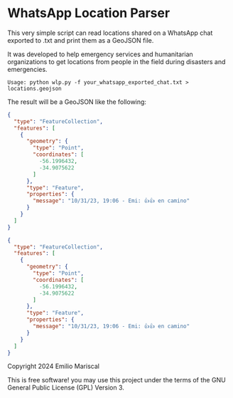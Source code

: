 # WhatsApp Location Parser

This very simple script can read locations shared on a WhatsApp chat exported to .txt
and print them as a GeoJSON file.

It was developed to help emergency services and humanitarian organizations to get
locations from people in the field during disasters and emergencies.

`Usage: python wlp.py -f your_whatsapp_exported_chat.txt > locations.geojson`

The result will be a GeoJSON like the following:


```json
{
  "type": "FeatureCollection",
  "features": [
    {
      "geometry": {
        "type": "Point",
        "coordinates": [
          -56.1996432,
          -34.9075622
        ]
      },
      "type": "Feature",
      "properties": {
        "message": "10/31/23, 19:06 - Emi: 👍👍 en camino"
      }
    }
  ]
}
```

```geojson
{
  "type": "FeatureCollection",
  "features": [
    {
      "geometry": {
        "type": "Point",
        "coordinates": [
          -56.1996432,
          -34.9075622
        ]
      },
      "type": "Feature",
      "properties": {
        "message": "10/31/23, 19:06 - Emi: 👍👍 en camino"
      }
    }
  ]
}
```



Copyright 2024 Emilio Mariscal

This is free software! you may use this project under the terms of the GNU General Public License (GPL) Version 3.
